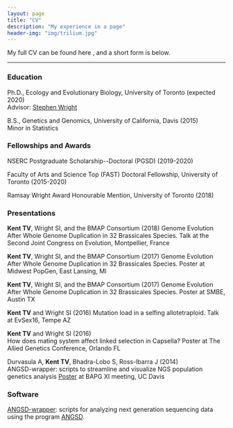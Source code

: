 ```yaml
---
layout: page
title: "CV"
description: "My experience in a page"
header-img: "img/trilium.jpg"
---
```


My full CV can be found here <a href="/docs/cv.pdf" target="_blank"><i class="fa fa-file-text fa-md"></i></a>, and a short form is below.  

___

### Education  

Ph.D., Ecology and Evolutionary Biology, University of Toronto (expected 2020)  
Advisor: [Stephen Wright](https://wright.eeb.utoronto.ca)  

B.S., Genetics and Genomics, University of California, Davis    (2015)  
Minor in Statistics  

### Fellowships and Awards

NSERC Postgraduate Scholarship--Doctoral (PGSD) (2019-2020)

Faculty of Arts and Science Top (FAST) Doctoral Fellowship, University of Toronto (2015-2020)  

Ramsay Wright Award Honourable Mention, University of Toronto (2018)

### Presentations

__Kent TV__, Wright SI, and the BMAP Consortium (2018)
Genome Evolution After Whole Genome Duplication in 32 Brassicales Species. Talk at the Second Joint Congress on Evolution, Montpellier, France

__Kent TV__, Wright SI, and the BMAP Consortium	(2017)
Genome Evolution After Whole Genome Duplication in 32 Brassicales Species. Poster at Midwest PopGen, East Lansing, MI

__Kent TV__, Wright SI, and the BMAP Consortium	(2017)
Genome Evolution After Whole Genome Duplication in 32 Brassicales Species. Poster at SMBE, Austin TX

__Kent TV__ and Wright SI	(2016)
Mutation load in a selfing allotetraploid. Talk at EvSex16, Tempe AZ

__Kent TV__ and Wright SI	(2016)  
How does mating system affect linked selection in Capsella? Poster at The Allied Genetics Conference, Orlando FL

Durvasula A, __Kent TV__, Bhadra-Lobo S, Ross-Ibarra J	(2014)  
ANGSD-wrapper: scripts to streamline and visualize NGS population genetics analysis [Poster](docs/awposter.pdf) at BAPG XI meeting, UC Davis

### Software

[ANGSD-wrapper](http://github.com/mojaveazure/angsd-wrapper): scripts for analyzing next generation sequencing data using the program [ANGSD](http://popgen.dk/wiki/index.php/ANGSD).
